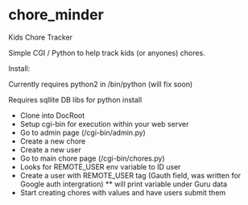 # chore_minder
Kids Chore Tracker

Simple CGI / Python to help track kids (or anyones) chores.

Install:

Currently requires python2 in /bin/python (will fix soon)

Requires sqllite DB libs for python install

* Clone into DocRoot
* Setup cgi-bin for execution within your web server
* Go to admin page (/cgi-bin/admin.py)
* Create a new chore
* Create a new user
* Go to main chore page (/cgi-bin/chores.py)
* Looks for REMOTE_USER env variable to ID user
* Create a user with REMOTE_USER tag (Gauth field, was written for Google auth intergration)
** will print variable under Guru data
* Start creating chores with values and have users submit them
